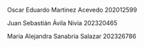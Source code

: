 Oscar Eduardo Martinez Acevedo 202012599

Juan Sebastián Ávila Nivia 202320465

Maria Alejandra Sanabria Salazar 202326786
